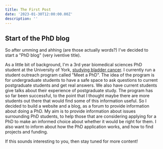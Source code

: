 ```yaml
---
title: The First Post
date: '2023-01-30T12:00:00.00Z'
description: ''
---
```


## Start of the PhD blog

So after umming and ahhing (are those actually words?) I've decided to start a "PhD blog" (very iventive title). 

As a little bit of background, I'm a 3rd year biomedical sciences PhD student at the University of York, [studying bladder cancer](https://ryanj-ellison.github.io/Research.html). I currently run a student outreach program called "Meet a PhD". The idea of the program is for undergraduate students to have a safe space to ask questions to current postgraduate students and get real answers. We also have current students give talks about their experience of postgraduate study.
The program has so far been successful, to the point that I thought maybe there are more students out there that would find some of this information useful. So I decided to build a website and a blog, as a forum to provide information about doing a PhD. My aim is to provide information about issues surrounding PhD students, to help those that are considering applying for a PhD to make an informed choice about whether it would be right for them. I also want to inform about how the PhD application works, and how to find projects and funding.

If this sounds interesting to you, then stay tuned for more content!